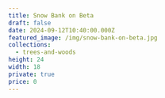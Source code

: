 ```yaml
---
title: Snow Bank on Beta
draft: false
date: 2024-09-12T10:40:00.000Z
featured_image: /img/snow-bank-on-beta.jpg
collections:
  - trees-and-woods
height: 24
width: 18
private: true
price: 0
---
```

